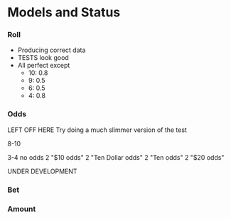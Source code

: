 # Models and Status

### Roll
- Producing correct data
- TESTS look good
- All perfect except 
    - 10: 0.8
    - 9: 0.5
    - 6: 0.5
    - 4: 0.8

### Odds




LEFT OFF HERE
Try doing a much slimmer version of the test

8-10

3-4 no odds
2 "$10 odds"
2 "Ten Dollar odds"
2 "Ten odds"
2 "$20 odds"






UNDER DEVELOPMENT
### Bet
### Amount